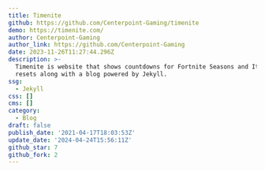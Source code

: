 ```yaml
---
title: Timenite
github: https://github.com/Centerpoint-Gaming/timenite
demo: https://timenite.com/
author: Centerpoint-Gaming
author_link: https://github.com/Centerpoint-Gaming
date: 2023-11-26T11:27:44.296Z
description: >-
  Timenite is website that shows countdowns for Fortnite Seasons and Item Shop
  resets along with a blog powered by Jekyll.
ssg:
  - Jekyll
css: []
cms: []
category:
  - Blog
draft: false
publish_date: '2021-04-17T18:03:53Z'
update_date: '2024-04-24T15:56:11Z'
github_star: 7
github_fork: 2
---
```


